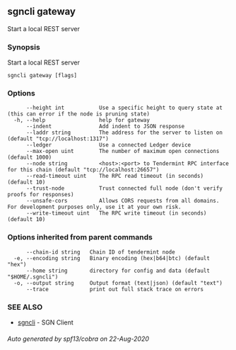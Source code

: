 ## sgncli gateway

Start a local REST server

### Synopsis

Start a local REST server

```
sgncli gateway [flags]
```

### Options

```
      --height int           Use a specific height to query state at (this can error if the node is pruning state)
  -h, --help                 help for gateway
      --indent               Add indent to JSON response
      --laddr string         The address for the server to listen on (default "tcp://localhost:1317")
      --ledger               Use a connected Ledger device
      --max-open uint        The number of maximum open connections (default 1000)
      --node string          <host>:<port> to Tendermint RPC interface for this chain (default "tcp://localhost:26657")
      --read-timeout uint    The RPC read timeout (in seconds) (default 10)
      --trust-node           Trust connected full node (don't verify proofs for responses)
      --unsafe-cors          Allows CORS requests from all domains. For development purposes only, use it at your own risk.
      --write-timeout uint   The RPC write timeout (in seconds) (default 10)
```

### Options inherited from parent commands

```
      --chain-id string   Chain ID of tendermint node
  -e, --encoding string   Binary encoding (hex|b64|btc) (default "hex")
      --home string       directory for config and data (default "$HOME/.sgncli")
  -o, --output string     Output format (text|json) (default "text")
      --trace             print out full stack trace on errors
```

### SEE ALSO

* [sgncli](sgncli.md)	 - SGN Client

###### Auto generated by spf13/cobra on 22-Aug-2020
